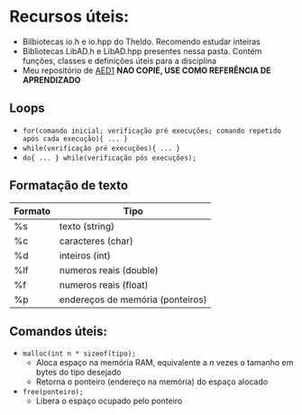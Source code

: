 # Recursos úteis:
+ Bilbiotecas io.h e io.hpp do Theldo. Recomendo estudar inteiras
+ Bibliotecas LibAD.h e LibAD.hpp presentes nessa pasta. Contém funções, classes e definições úteis para a disciplina
+ Meu repositório de [AED1](https://github.com/antoniodrumond/AED1) **NAO COPIE, USE COMO REFERÊNCIA DE APRENDIZADO**

## Loops
+ ``for(comando inicial; verificação pré execuções; comando repetido após cada execução){ ... }``
+ ``while(verificação pré execuções){ ... }``
+ ``do{ ... } while(verificação pós execuções);``

## Formatação de texto
Formato | Tipo
-- | --
%s | texto (string)
%c | caracteres (char)
%d | inteiros (int)
%lf | numeros reais (double)
%f | numeros reais (float)
%p | endereços de memória (ponteiros)

## Comandos úteis:
+ ``malloc(int n * sizeof(tipo);``
	+ Aloca espaço na memória RAM, equivalente a *n* vezes o tamanho em bytes do tipo desejado
	+ Retorna o ponteiro (endereço na memória) do espaço alocado
+ ``free(ponteiro);``
	+ Libera o espaço ocupado pelo ponteiro
